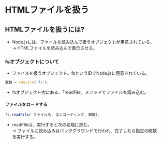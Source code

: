 # HTMLファイルを扱う

## HTMLファイルを扱うには?
- Node.jsには、ファイルを読み込んで扱うオブジェクトが用意されている。→ HTMLファイルを読み込んで表示させる。

### fsオブジェクトについて
- ファイルを扱うオブジェクト。fsというIDでNode.jsに用意されている。
```js
変数 = require('fs');
```
- fsオブジェクト内にある、「readFile」メソッドでファイルを読み込む。

#### ファイルをロードする

```js
fs.readFile( ファイル名, エンコーディング, 関数);
```
- readFileは、実行すると次の処理に進む。  
→ ファイルに読み込みはバックグラウンドで行われ、完了したら指定の関数を実行する。